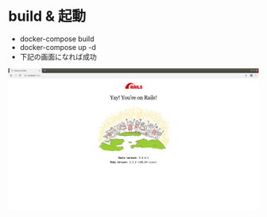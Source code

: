 # build & 起動

- docker-compose build
- docker-compose up -d
- 下記の画面になれば成功

![](images/rails-image.png) 
